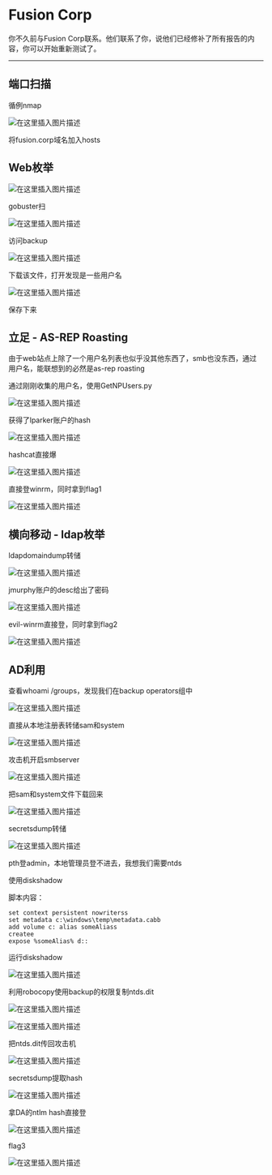 # Fusion Corp

你不久前与Fusion Corp联系。他们联系了你，说他们已经修补了所有报告的内容，你可以开始重新测试了。

---

## 端口扫描

循例nmap

![在这里插入图片描述](https://img-blog.csdnimg.cn/9d0b17b27640409fb42f738d510032b5.png)

将fusion.corp域名加入hosts

## Web枚举

![在这里插入图片描述](https://img-blog.csdnimg.cn/bf9cd5cb8bc443929ff965e4b3098b34.png)

gobuster扫

![在这里插入图片描述](https://img-blog.csdnimg.cn/8941d1de67024513b3bf73c9ee3e66fd.png)

访问backup

![在这里插入图片描述](https://img-blog.csdnimg.cn/b91299a08b2b421c869021867bc86641.png)

下载该文件，打开发现是一些用户名

![在这里插入图片描述](https://img-blog.csdnimg.cn/54c836e46ee84c82a4063d5d82e36b1e.png)

保存下来

## 立足 - AS-REP Roasting

由于web站点上除了一个用户名列表也似乎没其他东西了，smb也没东西，通过用户名，能联想到的必然是as-rep roasting

通过刚刚收集的用户名，使用GetNPUsers.py

![在这里插入图片描述](https://img-blog.csdnimg.cn/2241cdda9cf0491e8a85a59ddb691821.png)

获得了lparker账户的hash

![在这里插入图片描述](https://img-blog.csdnimg.cn/4054fed3c9834f4aa5b440b3a363a3a8.png)

hashcat直接爆

![在这里插入图片描述](https://img-blog.csdnimg.cn/762c70a81bfb4e5a80e5ee4ff6a5cf1c.png)

直接登winrm，同时拿到flag1

![在这里插入图片描述](https://img-blog.csdnimg.cn/2238d3937ab04c8f858590d04c958312.png)

## 横向移动 - ldap枚举

ldapdomaindump转储

![在这里插入图片描述](https://img-blog.csdnimg.cn/7631acb924494d1597a94d5c177d2993.png)

jmurphy账户的desc给出了密码

![在这里插入图片描述](https://img-blog.csdnimg.cn/331e10b0b07e46258b77c22f567120ae.png)

evil-winrm直接登，同时拿到flag2

![在这里插入图片描述](https://img-blog.csdnimg.cn/23e5a12db85740c8907e0e733ed10edf.png)

## AD利用

查看whoami /groups，发现我们在backup operators组中

![在这里插入图片描述](https://img-blog.csdnimg.cn/2312e6f1b84d4e449cd0b5d4e439096a.png)

直接从本地注册表转储sam和system

![在这里插入图片描述](https://img-blog.csdnimg.cn/020e29c4ff2b4d78acd818d902980fea.png)

攻击机开启smbserver

![在这里插入图片描述](https://img-blog.csdnimg.cn/db398306c60748c295725cbacda2028f.png)

把sam和system文件下载回来

![在这里插入图片描述](https://img-blog.csdnimg.cn/91b1b6884e4c4abf88947bb3d598380a.png)

secretsdump转储

![在这里插入图片描述](https://img-blog.csdnimg.cn/55d170a81db74261b28bd4699552eae0.png)

pth登admin，本地管理员登不进去，我想我们需要ntds

使用diskshadow

脚本内容：

	set context persistent nowriterss
	set metadata c:\windows\temp\metadata.cabb
	add volume c: alias someAliass
	createe
	expose %someAlias% d::

运行diskshadow

![在这里插入图片描述](https://img-blog.csdnimg.cn/1760f54c037648b9bf4864c498d7ef73.png)

利用robocopy使用backup的权限复制ntds.dit

![在这里插入图片描述](https://img-blog.csdnimg.cn/db6551cc9aa24f93b57cf4ace3d4ca1e.png)

![在这里插入图片描述](https://img-blog.csdnimg.cn/98729576749441a79f354b8aaa877e01.png)

把ntds.dit传回攻击机

![在这里插入图片描述](https://img-blog.csdnimg.cn/b69ca03c0f0b4783b556e5c22b12426e.png)

secretsdump提取hash

![在这里插入图片描述](https://img-blog.csdnimg.cn/66dc93df862d4acab747b9e9bf3ef53d.png)

拿DA的ntlm hash直接登

![在这里插入图片描述](https://img-blog.csdnimg.cn/951eeb19906d435287b955e772289a4e.png)

flag3

![在这里插入图片描述](https://img-blog.csdnimg.cn/2b7be9b19bb141718dd68f07b7bf524c.png)
